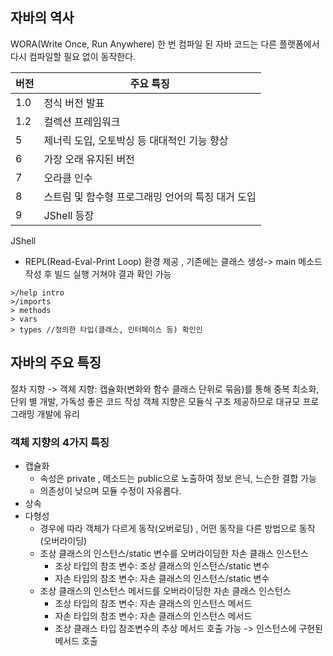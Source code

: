 ## 자바의 역사
WORA(Write Once, Run Anywhere)
한 번 컴파일 된 자바 코드는 다른 플랫폼에서 다시 컴파일할 필요 없이 동작한다.

| 버전  | 주요 특징                        |
| --- | ---------------------------- |
| 1.0 | 정식 버전 발표                     |
| 1.2 | 컬렉션 프레임워크                    |
| 5   | 제너릭 도입, 오토박싱 등 대대적인 기능 향상    |
| 6   | 가장 오래 유지된 버전                 |
| 7   | 오라클 인수                       |
| 8   | 스트림 및 함수형 프로그래밍 언어의 특징 대거 도입 |
| 9   | JShell 등장                    |

JShell
- REPL(Read-Eval-Print Loop) 환경 제공 , 기존에는 클래스 생성-> main 메소드 작성 후 빌드 실행 거쳐야 결과 확인 가능
```jshell
>/help intro
>/imports
> methods
> vars
> types //정의한 타입(클래스, 인터페이스 등) 확인인
```
## 자바의 주요 특징
절차 지향  -> 객체 지향: 캡슐화(변화와 함수 클래스 단위로 묶음)를 통해 중복 최소화, 단위 별 개발, 가독성 좋은 코드 작성
객체 지향은 모듈식 구조 제공하므로 대규모 프로그래밍 개발에 유리

### 객체 지향의 4가지 특징
- 캡슐화
	- 속성은 private , 메소드는 public으로 노출하여 정보 은닉, 느슨한 결합 가능
	- 의존성이 낮으며 모듈 수정이 자유롭다.
- 상속
- 다형성
	- 경우에 따라 객체가 다르게 동작(오버로딩) , 어떤 동작을 다른 방법으로 동작(오버라이딩)
	- 조상 클래스의 인스턴스/static 변수를 오버라이딩한 자손 클래스 인스턴스
		- 조상 타입의 참조 변수: 조상 클래스의 인스턴스/static 변수
		- 자손 타입의 참조 변수: 자손 클래스의 인스턴스/static 변수
	- 조상 클래스의 인스턴스 메서드를 오버라이딩한 자손 클래스 인스턴스
		- 조상 타입의 참조 변수: 자손 클래스의 인스턴스 메서드
		- 자손 타입의 참조 변수: 자손 클래스의 인스턴스 메서드 
		- 조상 클래스 타입 참조변수의 추상 메서드 호출 가능 -> 인스턴스에 구현된 메서드 호출

